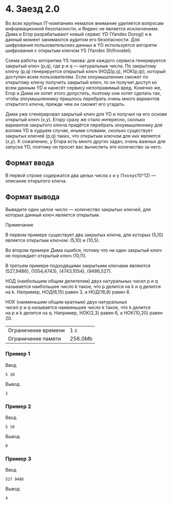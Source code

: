 # 4. Заезд 2.0

Во всех крупных IT-компаниях немалое внимание уделяется вопросам информационной безопасности, и Яндекс не является исключением.
Дима и Егор разрабатывают новый сервис YD (Yandex Dorogi) и в данный момент занимаются аудитом его безопасности. Для шифрования пользовательских данных в YD используется алгоритм шифрования с открытым ключом YS (Yandex Shifrovatel).

Схема работы алгоритма YS такова: для каждого сервиса генерируется закрытый ключ (p,q), где p и q — натуральные числа. По закрытому ключу (p,q) генерируется открытый ключ (НОД(p,q), НОК(p,q)), который доступен всем пользователям. Если злоумышленник сможет по открытому ключу получить закрытый ключ, то он получит доступ ко всем данным YD и нанесёт сервису непоправимый вред. Конечно же, Егор и Дима не хотят этого допустить, поэтому они хотят сделать так, чтобы злоумышленнику пришлось перебрать очень много вариантов открытого ключа, прежде чем он сможет его угадать.

Дима уже сгенерировал закрытый ключ для YD и получил на его основе открытый ключ (x,y). Егору сразу же стало интересно, сколько вариантов закрытого ключа придётся перебрать злоумышленнику для взлома YD в худшем случае, иными словами, сколько существует закрытых ключей (p,q) таких, что открытым ключом для них является (x,y). К сожалению, у Егора есть много других задач, очень важных для запуска YD, поэтому он просит вас вычислить это количество за него.

## Формат ввода

В первой строке содержатся два целых числа x и y (1≤x≤y≤10^12) — описание открытого ключа.

## Формат вывода

Выведите одно целое число — количество закрытых ключей, для которых данный ключ является открытым.

Примечание

В первом примере существует два закрытых ключа, для которых (5,10) является открытым ключом: (5,10) и (10,5).

Во втором примере Дима ошибся, потому что ни один закрытый ключ не порождает открытый ключ (10,11).

В третьем примере подходящими закрытыми ключами являются (527,9486), (1054,4743), (4743,1054), (9486,527).

НОД (наибольшим общим делителем) двух натуральных чисел p и q называется наибольшее число k такое, что p делится на k и q делится на k. Например, НОД(6,15) равен 3, а НОД(16,8) равен 8.

НОК (наименьшим общим кратным) двух натуральных чисел p и q называется наименьшее число k такое, что k делится на p и k делится на q. Например, НОК(2,3) равен 6, а НОК(10,20) равен 20.

<table>
 <tr>
    <td>Ограничение времени</td>
    <td>1 с</td>
 </tr>
 <tr>
    <td>Ограничение памяти</td>
    <td>256.0Mb</td>
 </tr>
</table>

### Пример 1

Ввод

    5 10
    

Вывод

    2

### Пример 2

Ввод

    5 10
    

Вывод

    0

### Пример 3

Ввод

    527 9486
    

Вывод

    4


